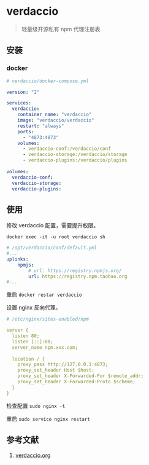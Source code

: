 # verdaccio

> 轻量级开源私有 npm 代理注册表

## 安装

### docker

```yml
# verdaccio/docker-compose.yml

version: "2"

services:
  verdaccio:
    container_name: "verdaccio"
    image: "verdaccio/verdaccio"
    restart: "always"
    ports:
      - "4873:4873"
    volumes:
      - verdaccio-conf:/verdaccio/conf
      - verdaccio-storage:/verdaccio/storage
      - verdaccio-plugins:/verdaccio/plugins
      
volumes:
  verdaccio-conf:
  verdaccio-storage:
  verdaccio-plugins:
```

## 使用

修改 verdaccio 配置，需要提升权限。

```shell
docker exec -it -u root verdaccio sh
```

```yml
# /opt/verdaccio/conf/default.yml
#...
uplinks:
    npmjs:
        # url: https://registry.npmjs.org/
        url: https://registry.npm.taobao.org
#...
```



重启 `docker restar verdaccio`



设置 nginx 反向代理。

```yml
# /etc/nginx/sites-enabled/npm

server {
  listen 80;
  listen [::]:80;
  server_name npm.xxx.com;
 
  location / {
    proxy_pass http://127.0.0.1:4873;
    proxy_set_header Host $host;
    proxy_set_header X-Forwarded-For $remote_addr;
    proxy_set_header X-Forwarded-Proto $scheme;
  }
}
```

检查配置 `sudo nginx -t`



重启 `sudo service nginx restart`

## 参考文献

1. [verdaccio.org](https://verdaccio.org/docs/zh-CN)